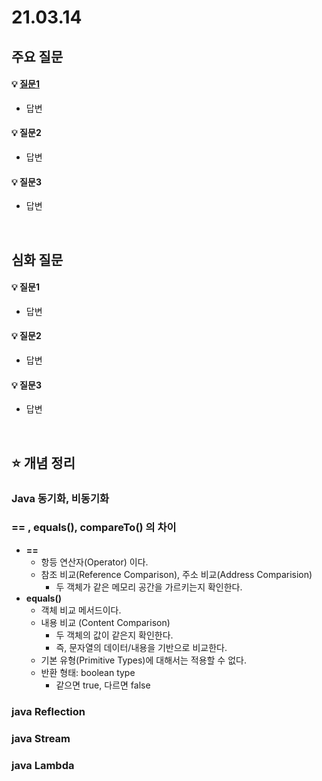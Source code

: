 # 21.03.14

## 주요 질문

#### 💡 [질문1](#개념1)
   * 답변
   
#### 💡 질문2
   * 답변
   
#### 💡 질문3
   * 답변



<br/>

## 심화 질문

#### 💡 질문1
   * 답변
   
#### 💡 질문2
   * 답변
   
#### 💡 질문3
   * 답변


<br/>

## ⭐ 개념 정리

### Java 동기화, 비동기화

### == , equals(), compareTo() 의 차이

* **==** 
  * 항등 연산자(Operator) 이다.
  * 참조 비교(Reference Comparison), 주소 비교(Address Comparision)
    * 두 객체가 같은 메모리 공간을 가르키는지 확인한다.
* **equals()**
   * 객체 비교 메서드이다.
   * 내용 비교 (Content Comparison)
     * 두 객체의 값이 같은지 확인한다.
     * 즉, 문자열의 데이터/내용을 기반으로 비교한다.
   * 기본 유형(Primitive Types)에 대해서는 적용할 수 없다.
   * 반환 형태: boolean type
     * 같으면 true, 다르면 false

### java Reflection

### java Stream

### java Lambda
